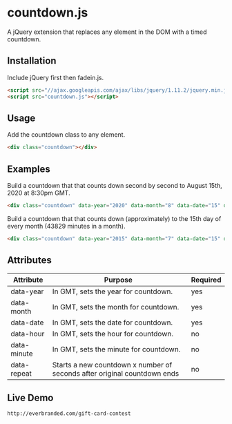 # countdown.js
A jQuery extension that replaces any element in the DOM with a timed countdown.

## Installation
Include jQuery first then fadein.js.
```html
<script src="//ajax.googleapis.com/ajax/libs/jquery/1.11.2/jquery.min.js"></script>
<script src="countdown.js"></script>
```

## Usage
Add the countdown class to any element. 
```html
<div class="countdown"></div>
```

## Examples
Build a countdown that that counts down second by second to August 15th, 2020 at 8:30pm GMT.
```html
<div class="countdown" data-year="2020" data-month="8" data-date="15" data-hour="20" data-minute="30">countdown loading...</div>
```

Build a countdown that that counts down (approximately) to the 15th day of every month (43829 minutes in a month).
```html
<div class="countdown" data-year="2015" data-month="7" data-date="15" data-hour="20" data-minute="00" data-repeat="43829">countdown loading...</div>
```

## Attributes
| Attribute   | Purpose                                        | Required |
| ----------- | ---------------------------------------------- | -------- |
| data-year   | In GMT, sets the year for countdown.           | yes      |
| data-month  | In GMT, sets the month for countdown.          | yes      |
| data-date   | In GMT, sets the date for countdown.           | yes      |
| data-hour   | In GMT, sets the hour for countdown.           | no       |
| data-minute | In GMT, sets the minute for countdown.         | no       |
| data-repeat | Starts a new countdown x number of seconds after original countdown ends | no |


## Live Demo
```html
http://everbranded.com/gift-card-contest
```


